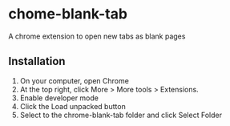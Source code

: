 # chome-blank-tab
A chrome extension to open new tabs as blank pages

## Installation
1. On your computer, open Chrome
2. At the top right, click More > More tools > Extensions.
3. Enable developer mode
4. Click the Load unpacked button
5. Select to the chrome-blank-tab folder and click Select Folder


